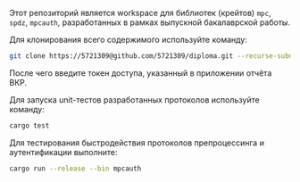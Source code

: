 Этот репозиторий является workspace для библиотек (крейтов) `mpc`, `spdz`, `mpcauth`,
разработанных в рамках выпускной бакалаврской работы.

Для клонирования всего содержимого используйте команду:
```sh
git clone https://5721309@github.com/5721309/diploma.git --recurse-submodules
```
После чего введите токен доступа, указанный в приложении отчёта ВКР.

Для запуска unit-тестов разработанных протоколов используйте команду:
```sh
cargo test
```

Для тестирования быстродействия протоколов препроцессинга и аутентификации выполните:
```sh
cargo run --release --bin mpcauth
```

